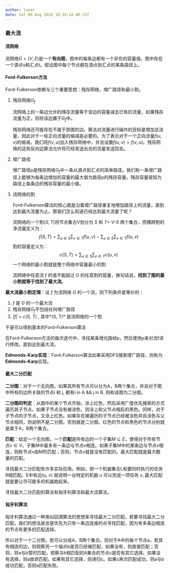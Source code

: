 ```yaml
---
author: lunar
date: Sat 08 Aug 2020 10:39:14 AM CST
---
```


### **最大流**

#### 流网络

流网络$G=(V,E)$是一个**有向图**，图中的每条边都有一个非负的容量值。图中存在一个源点s和汇点t。假设图中每个节点都在源点到汇点的某条路径上。

#### Ford-Fulkerson方法

Ford-Fulkerson依赖与三个重要思想：残存网络，增广路径和最小割。

1. 残存网络$G_f$

   流网络上的一条边允许的残存流量等于该边的容量减去已有的流量，如果残存流量为正，则将该边置于$G_f$中。

   残存网络还可能存在不属于原图的边。算法对流量进行操作的目标是增加总流量，因此对于一些正向流量的缩减是必要的。为了表示对于一个正向流量$f(u,v)$的缩减，我们将$f(v, u)$加入残存网络中，并且设置$f(u, v) = f(v, u )$。残存网络的这些反向边算法允许将已经发送出去的流量发送回去。

2. 增广路径

   增广路径p是残存网络$G_f$中一条从源点到汇点的简单路径。我们称一条增广路径上能够为每条边增加的容量的最大值为路径p的残存容量。残存容量易知为路径上每条边的残存容量的最小值。

3. 流网络的割

   Ford-Fulkerson算法的核心就是沿着增广路径重复地增加路径上的流量，直到达到最大流量为止。那我们怎么知道已经达到最大流量了呢？

   流网络的一个割$(S,T)$将节点集合V划分为 *S* 和 *T= V-S* 两个集合，而横跨割的净流量定义为：
   $$
   f(S,T) = \sum_{u\in S}\sum_{v\in T}f(u,v) - \sum_{u\in S}\sum_{v\in T}f(u,v)
   $$
   割的容量定义为：
   $$
   c(S,T) = \sum_{u\in S}\sum_{v\in T}c(u,v)
   $$
   一个网络的最小割就是整个网络中容量最小的割

   流网络中任意流 *f*  的值不能超过 *G* 的任意割的容量，换句话说，**找到了图的最小割就等于找到了最大流**。

**最大流最小割定理**：设 *f* 为流网络 *G* 的一个流，则下列条件是等价的：

1. *f* 是 *G* 的一个最大流
2. 残存网络$G_f$不包括任何增广路径
3. *|f| = c(S, T)* , 其中*(S, T)* 是流网络的一个割

于是可以得到基本的Ford-Fulkerson算法

在Ford-Fulkerson方法的每次迭代中，寻找某条增光路经p，然后使用p来对流f进行修改。直到达到最大流。

**Edmonds-Karp实现**：Ford-Fulkerson算法如果采用DFS搜索增广路径，则称为**Edmonds-Karp**实现。

#### 最大二分匹配

**二分图**：对于一个无向图，如果其所有节点可以分为A，B两个集合，并且对于图中所有的边所关联的节点i 和 j, 都有i in A && j in B. 则称该图为二分图。

**二分图的判定**：从图中的某个节点开始，涂上红色，然后采用广度优先搜索的方式遍历其子节点，如果子节点没有被涂色，则涂上和父节点相反的黑色。同样，对于子节点的子节点，又涂上红色。如果存在被遍历的子节点已经被涂色并且涂色与父节点相同，则说明不是二分图。否则就是二分图。红色的节点和黑色的节点分别就是属于A，B两个集合。

**匹配**：给定一个无向图，一个**匹配**是所有边的一个子集$M\subseteq E$，使得对于所有节点$v\in V$，子集M中最多有一条边与节点v相连。如果子集M中的某条边与节点v相连，则称节点v由M所匹配；否则，节点v就是没有匹配的。最大匹配就是最大数量的匹配。

寻找最大二分匹配有许多实际应用。例如，把一个机器集合L和要同时执行的任务R相匹配。E中有边(u, v) 就说明一台特定的机器 u 可以完成一项任务 v, 最大匹配就是要让尽可能多的机器跑起来。

寻找最大二分匹配的算法有匈牙利算法和最大流算法。

#### 匈牙利算法

匈牙利算法通过一种类似回溯算法的思想来寻找最大二分匹配，若要寻找最大二分匹配，我们的想法是总是优先为只有一条边连接的点寻找匹配，因为有多条边相连的节点有更多的匹配选择。

所以对于一个二分图，若可以分成A，B两个集合。则对于A中的每个节点a，若其有相连的边，则观察另一个端点b是否已经被匹配，如果没有，则直接匹配；否则，将a与b暂时匹配，观察与b相匹配的A集合的节点c是否有其它选择。如果没有选择，则a放弃匹配。如果有其它选择，则递归c。如果c再次匹配成功，则a与b成功匹配，否则a匹配失败。

